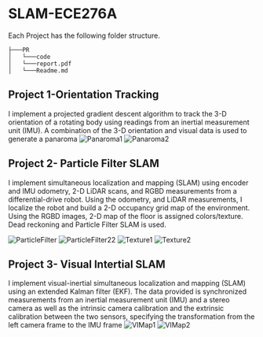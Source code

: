 # SLAM-ECE276A
Each Project has the following folder structure.

```
├───PR
│   └───code
│   └───report.pdf
│   └───Readme.md
```

## Project 1-Orientation Tracking

I implement a projected gradient descent algorithm to track the 3-D orientation of a rotating body using
readings from an inertial measurement unit (IMU). A combination of the 3-D orientation and visual data is used to generate a panaroma
![Panaroma1](./images/Panorama.jpg)
![Panaroma2](./images/PanoramaTest.jpg)



## Project 2- Particle Filter SLAM
I implement simultaneous localization and mapping (SLAM) using encoder and IMU odometry, 2-D LiDAR scans, and RGBD measurements from a differential-drive robot. Using the odometry, and LiDAR measurements, I localize the robot and build a 2-D occupancy grid map of the environment. Using the
RGBD images,  2-D map of the floor is assigned colors/texture.
Dead reckoning and Particle Filter SLAM is used.

![ParticleFilter](images/Map_20_particles_20_drift_False.png)
![ParticleFilter22](images/Map_20_particles_21_drift_False.png)
![Texture1](images/TextureMap_20_particles_20_drift_False.png)
![Texture2](images/TextureMap_20_particles_21_drift_False.png)


## Project 3- Visual Intertial SLAM
I implement visual-inertial simultaneous localization and mapping (SLAM) using an extended Kalman filter
(EKF). The data provided is synchronized measurements from an inertial measurement unit (IMU) and
a stereo camera as well as the intrinsic camera calibration and the extrinsic calibration between the two
sensors, specifying the transformation from the left camera frame to the IMU frame
![VIMap1](./images/EKFViMapping03.png)
![VIMap2](./images/EKFViMapping10.png)
